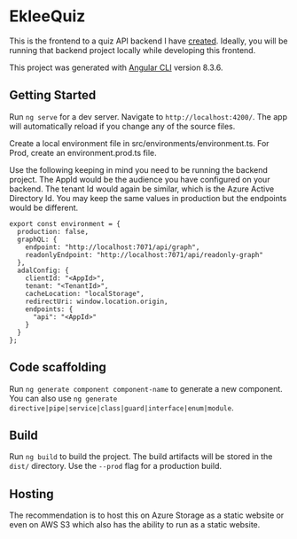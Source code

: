 # EkleeQuiz

This is the frontend to a quiz API backend I have [created](https://github.com/seekdavidlee/eklee-quiz-api). Ideally, you will be running that backend project locally while developing this frontend. 

This project was generated with [Angular CLI](https://github.com/angular/angular-cli) version 8.3.6.

## Getting Started

Run `ng serve` for a dev server. Navigate to `http://localhost:4200/`. The app will automatically reload if you change any of the source files.

Create a local environment file in src/environments/environment.ts. For Prod, create an environment.prod.ts file.

Use the following keeping in mind you need to be running the backend project. The AppId would be the audience you have configured on your backend. The tenant Id would again be similar, which is the Azure Active Directory Id. You may keep the same values in production but the endpoints would be different.

```
export const environment = {
  production: false,
  graphQL: {
    endpoint: "http://localhost:7071/api/graph",
    readonlyEndpoint: "http://localhost:7071/api/readonly-graph"
  },
  adalConfig: {
    clientId: "<AppId>",
    tenant: "<TenantId>",
    cacheLocation: "localStorage",
    redirectUri: window.location.origin,
    endpoints: {
      "api": "<AppId>"
    }
  }
};
```

## Code scaffolding

Run `ng generate component component-name` to generate a new component. You can also use `ng generate directive|pipe|service|class|guard|interface|enum|module`.

## Build

Run `ng build` to build the project. The build artifacts will be stored in the `dist/` directory. Use the `--prod` flag for a production build.

## Hosting

The recommendation is to host this on Azure Storage as a static website or even on AWS S3 which also has the ability to run as a static website.
